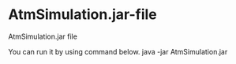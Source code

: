 # AtmSimulation.jar-file
AtmSimulation.jar file

You can run it by using command below.
java -jar AtmSimulation.jar
